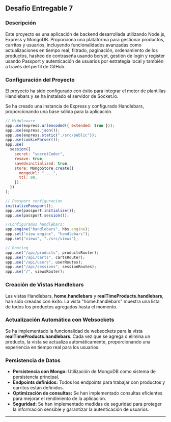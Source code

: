 ## Desafío Entregable 7

### Descripción

Este proyecto es una aplicación de backend desarrollada utilizando Node.js, Express y MongoDB. Proporciona una plataforma para gestionar productos, carritos y usuarios, incluyendo funcionalidades avanzadas como actualizaciones en tiempo real, filtrado, paginación, ordenamiento de los productos, hasheo de contraseña usando bcrypt, gestión de login y register usando Passport y autenticación de usuarios por estrategia local y también a través del perfil de GitHub.

### Configuración del Proyecto

El proyecto ha sido configurado con éxito para integrar el motor de plantillas Handlebars y se ha instalado el servidor de Socket.io.

Se ha creado una instancia de Express y configurado Handlebars, proporcionando una base sólida para la aplicación.

```javascript
// Middleware
app.use(express.urlencoded({ extended: true }));
app.use(express.json());
app.use(express.static("./src/public"));
app.use(cookieParser());
app.use(
  session({
    secret: "secretCoder",
    resave: true,
    saveUninitialized: true,
    store: MongoStore.create({
      mongoUrl: "....",
      ttl: 90,
    }),
  })
);

// Passport configuracion
initializePassport();
app.use(passport.initialize());
app.use(passport.session());

//Configuramos handlebars:
app.engine("handlebars", hbs.engine);
app.set("view engine", "handlebars");
app.set("views", "./src/views");

// Routing
app.use("/api/products", productsRouter);
app.use("/api/carts", cartsRouter);
app.use("/api/users", userRoutes);
app.use("/api/sessions", sessionRoutes);
app.use("/", viewsRouter);
```

### Creación de Vistas Handlebars

Las vistas Handlebars, **home.handlebars** y **realTimeProducts.handlebars**, han sido creadas con éxito. La vista "home.handlebars" muestra una lista de todos los productos agregados hasta el momento.

### Actualización Automática con Websockets

Se ha implementado la funcionalidad de websockets para la vista **realTimeProducts.handlebars**. Cada vez que se agrega o elimina un producto, la vista se actualiza automáticamente, proporcionando una experiencia en tiempo real para los usuarios.

### Persistencia de Datos

- **Persistencia con Mongo:** Utilización de MongoDB como sistema de persistencia principal.
- **Endpoints definidos:** Todos los endpoints para trabajar con productos y carritos están definidos.
- **Optimización de consultas:** Se han implementado consultas eficientes para mejorar el rendimiento de la aplicación.
- **Seguridad:** Se han implementado medidas de seguridad para proteger la información sensible y garantizar la autenticación de usuarios.

---
